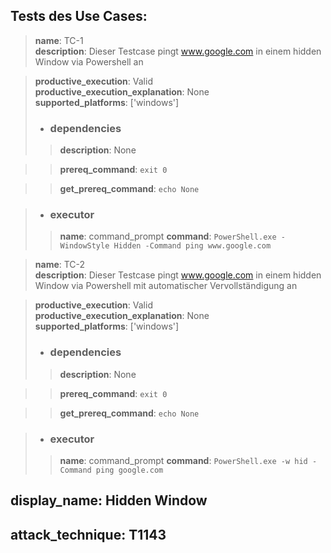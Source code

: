 ## Tests des Use Cases:	
>**name**: TC-1  
>**description**: Dieser Testcase pingt www.google.com in einem hidden Window via Powershell an
  
>**productive_execution**: Valid  
>**productive_execution_explanation**: None  
>**supported_platforms**: ['windows']  
> + ### dependencies
>>**description**: None

>>**prereq_command**: `exit 0
`

>>**get_prereq_command**: `echo None
`

> + ### executor
>>**name**: command_prompt
>>**command**: `PowerShell.exe -WindowStyle Hidden -Command ping www.google.com
`

>**name**: TC-2  
>**description**: Dieser Testcase pingt www.google.com in einem hidden Window via Powershell mit automatischer Vervollständigung an
  
>**productive_execution**: Valid  
>**productive_execution_explanation**: None  
>**supported_platforms**: ['windows']  
> + ### dependencies
>>**description**: None

>>**prereq_command**: `exit 0
`

>>**get_prereq_command**: `echo None
`

> + ### executor
>>**name**: command_prompt
>>**command**: `PowerShell.exe -w hid -Command ping google.com
`

## display\_name:	Hidden Window
## attack\_technique:	T1143
